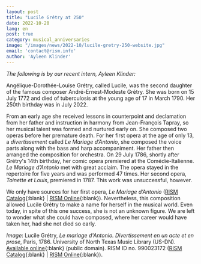 ```yaml
---
layout: post
title: "Lucile Grétry at 250"
date: 2022-10-20
lang: en
post: true
category: musical_anniversaries
image: "/images/news/2022-10/lucile-gretry-250-website.jpg"
email: 'contact@rism.info'
author: 'Ayleen Klinder'
---
```

_The following is by our recent intern, Ayleen Klinder:_  

Angélique-Dorothée-Louise Grétry, called Lucile, was the second daughter of the famous composer André-Ernest-Modeste Grétry. She was born on 15 July 1772 and died of tuberculosis at the young age of 17 in March 1790. Her 250th birthday was in July 2022.  

From an early age she received lessons in counterpoint and declamation from her father and instruction in harmony from Jean-François Tapray, so her musical talent was formed and nurtured early on. She composed two operas before her premature death. For her first opera at the age of only 13, a _divertissement_ called _Le Mariage d’Antonio_, she composed the voice parts along with the bass and harp accompaniment. Her father then arranged the composition for orchestra. On 29 July 1786, shortly after Grétry's 14th birthday, her comic opera premiered at the Comédie-Italienne. _Le Mariage d’Antonio_ met with great acclaim. The opera stayed in the repertoire for five years and was performed 47 times. Her second opera, _Toinette et Louis_, premiered in 1787. This work was unsuccessful, however.

We only have sources for her first opera, _Le Mariage d’Antonio_ ([RISM Catalog](https://opac.rism.info/search?View=rism&q=pe30013090){:blank} \| [RISM Online](https://rism.online/people/30013090){:blank}). Nevertheless, this composition allowed Lucile Grétry to make a name for herself in the musical world. Even today, in spite of this one success, she is not an unknown figure. We are left to wonder what she could have composed, where her career would have taken her, had she not died so early.  

_Image_: Lucile Grétry, _Le mariage d'Antonio. Divertissement en un acte et en prose_, Paris, 1786. University of North Texas Music Library (US-DN). [Available online](https://digital.library.unt.edu/ark:/67531/metadc24/){:blank} (public domain). RISM ID no. 990023172 ([RISM Catalog](https://opac.rism.info/search?id=990023172&View=rism){:blank} \| [RISM Online](https://rism.online/sources/990023172){:blank}).
